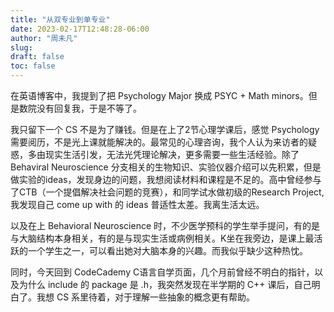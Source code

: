 ```yaml
---
title: "从双专业到单专业"
date: 2023-02-17T12:48:28-06:00
author: "周未凡"
slug:
draft: false
toc: false
---
```

<p>在英语博客中，我提到了把 Psychology Major 换成 PSYC + Math minors。但是数院没有回复我，于是不等了。</p>
<p>我只留下一个 CS 不是为了赚钱。但是在上了2节心理学课后，感觉 Psychology 需要阅历，不是光上课就能解决的。最常见的心理咨询，我个人认为来访者的疑惑，多由现实生活引发，无法光凭理论解决，更多需要一些生活经验。除了 Behaviral Neuroscience 分支相关的生物知识、实验仪器介绍可以先积累，但是做实验的ideas，发现身边的问题，我想阅读材料和课程是不足的。高中曾经参与了CTB（一个提倡解决社会问题的竞赛），和同学试水做初级的Research Project, 我发现自己 come up with 的 ideas 普适性太差。我离生活太远。</p>
<p>以及在上 Behavioral Neuroscience 时，不少医学预科的学生举手提问，有的是与大脑结构本身相关，有的是与现实生活或病例相关。K坐在我旁边，是课上最活跃的一个学生之一，可以看出她对大脑本身的兴趣。而我似乎缺少这种热忱。</p>
<p>同时，今天回到 CodeCademy C语言自学页面，几个月前曾经不明白的指针，以及为什么 include 的 package 是 .h，我突然发现在半学期的 C++ 课后，自己明白了。我想 CS 系里待着，对于理解一些抽象的概念更有帮助。</p>